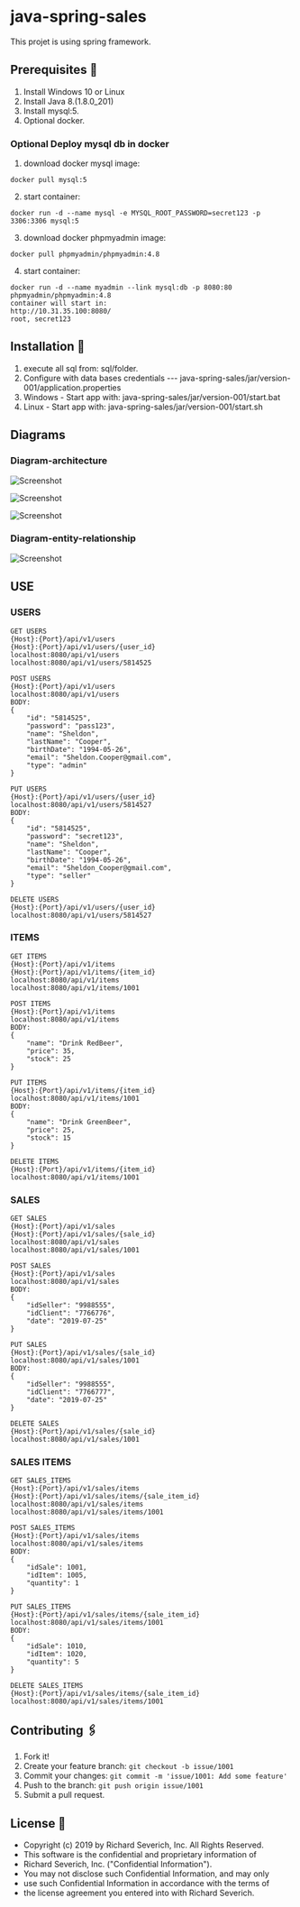 # java-spring-sales

This projet is using spring framework.

## Prerequisites 🚀

1. Install Windows 10 or Linux
2. Install Java 8.(1.8.0_201)
3. Install mysql:5.
4. Optional docker.

### Optional Deploy mysql db in docker

1. download docker mysql image:

```
docker pull mysql:5
```

2. start container:

```
docker run -d --name mysql -e MYSQL_ROOT_PASSWORD=secret123 -p 3306:3306 mysql:5
```

3. download docker phpmyadmin image:

```
docker pull phpmyadmin/phpmyadmin:4.8
```

4. start container:

```
docker run -d --name myadmin --link mysql:db -p 8080:80 phpmyadmin/phpmyadmin:4.8
container will start in:
http://10.31.35.100:8080/
root, secret123

```

## Installation 🔧

1. execute all sql from: sql/folder.
2. Configure with data bases credentials --- java-spring-sales/jar/version-001/application.properties
3. Windows - Start app with: java-spring-sales/jar/version-001/start.bat
4. Linux - Start app with: java-spring-sales/jar/version-001/start.sh

## Diagrams

### Diagram-architecture

![Screenshot](documentation/java-spring-sales-diagram-architecture-01.png)

![Screenshot](documentation/java-spring-sales-diagram-architecture-02.png)

![Screenshot](documentation/java-spring-sales-diagram-architecture-03.jpg)

### Diagram-entity-relationship

![Screenshot](documentation/java-spring-sales-diagram-entity-relationship.jpg)

## USE

### USERS

```
GET USERS
{Host}:{Port}/api/v1/users
{Host}:{Port}/api/v1/users/{user_id}
localhost:8080/api/v1/users
localhost:8080/api/v1/users/5814525

POST USERS
{Host}:{Port}/api/v1/users
localhost:8080/api/v1/users
BODY:
{
    "id": "5814525",
    "password": "pass123",
    "name": "Sheldon",
    "lastName": "Cooper",
    "birthDate": "1994-05-26",
    "email": "Sheldon.Cooper@gmail.com",
    "type": "admin"
}

PUT USERS
{Host}:{Port}/api/v1/users/{user_id}
localhost:8080/api/v1/users/5814527
BODY:
{
    "id": "5814525",
    "password": "secret123",
    "name": "Sheldon",
    "lastName": "Cooper",
    "birthDate": "1994-05-26",
    "email": "Sheldon_Cooper@gmail.com",
    "type": "seller"
}

DELETE USERS
{Host}:{Port}/api/v1/users/{user_id}
localhost:8080/api/v1/users/5814527
```

### ITEMS

```
GET ITEMS
{Host}:{Port}/api/v1/items
{Host}:{Port}/api/v1/items/{item_id}
localhost:8080/api/v1/items
localhost:8080/api/v1/items/1001

POST ITEMS
{Host}:{Port}/api/v1/items
localhost:8080/api/v1/items
BODY:
{
    "name": "Drink RedBeer",
    "price": 35,
    "stock": 25
}

PUT ITEMS
{Host}:{Port}/api/v1/items/{item_id}
localhost:8080/api/v1/items/1001
BODY:
{
    "name": "Drink GreenBeer",
    "price": 25,
    "stock": 15
}

DELETE ITEMS
{Host}:{Port}/api/v1/items/{item_id}
localhost:8080/api/v1/items/1001
```

### SALES

```
GET SALES
{Host}:{Port}/api/v1/sales
{Host}:{Port}/api/v1/sales/{sale_id}
localhost:8080/api/v1/sales
localhost:8080/api/v1/sales/1001

POST SALES
{Host}:{Port}/api/v1/sales
localhost:8080/api/v1/sales
BODY:
{
    "idSeller": "9988555",
    "idClient": "7766776",
    "date": "2019-07-25"
}

PUT SALES
{Host}:{Port}/api/v1/sales/{sale_id}
localhost:8080/api/v1/sales/1001
BODY:
{
    "idSeller": "9988555",
    "idClient": "7766777",
    "date": "2019-07-25"
}

DELETE SALES
{Host}:{Port}/api/v1/sales/{sale_id}
localhost:8080/api/v1/sales/1001
```

### SALES ITEMS

```
GET SALES_ITEMS
{Host}:{Port}/api/v1/sales/items
{Host}:{Port}/api/v1/sales/items/{sale_item_id}
localhost:8080/api/v1/sales/items
localhost:8080/api/v1/sales/items/1001

POST SALES_ITEMS
{Host}:{Port}/api/v1/sales/items
localhost:8080/api/v1/sales/items
BODY:
{
    "idSale": 1001,
    "idItem": 1005,
    "quantity": 1
}

PUT SALES_ITEMS
{Host}:{Port}/api/v1/sales/items/{sale_item_id}
localhost:8080/api/v1/sales/items/1001
BODY:
{
    "idSale": 1010,
    "idItem": 1020,
    "quantity": 5
}

DELETE SALES_ITEMS
{Host}:{Port}/api/v1/sales/items/{sale_item_id}
localhost:8080/api/v1/sales/items/1001
```

## Contributing 🖇️

1. Fork it!
2. Create your feature branch: `git checkout -b issue/1001`
3. Commit your changes: `git commit -m 'issue/1001: Add some feature'`
4. Push to the branch: `git push origin issue/1001`
5. Submit a pull request.

## License 📄

- Copyright (c) 2019 by Richard Severich, Inc. All Rights Reserved.
- This software is the confidential and proprietary information of
- Richard Severich, Inc. ("Confidential Information").
- You may not disclose such Confidential Information, and may only
- use such Confidential Information in accordance with the terms of
- the license agreement you entered into with Richard Severich.
